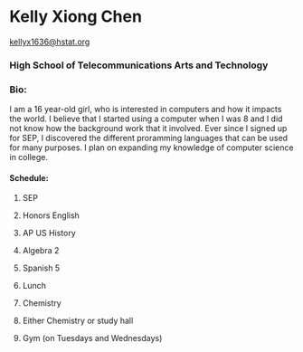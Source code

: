 # Kelly Xiong Chen

kellyx1636@hstat.org

### High School of Telecommunications Arts and Technology

### Bio: 
I am a 16 year-old girl, who is interested in computers and how it impacts the world. I believe that I started using a computer when I was 8 and I did not know how the background work that it involved. Ever since I signed up for SEP, I discovered the different proramming languages that can be used for many purposes. I plan on expanding my knowledge of computer science in college. 

#### Schedule:

1. SEP

2. Honors English

3. AP US History

4. Algebra 2

5. Spanish 5

6. Lunch

7. Chemistry

8. Either Chemistry or study hall

9. Gym (on Tuesdays and Wednesdays)